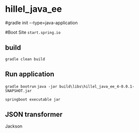 # hillel_java_ee

#gradle init --type=java-application

#Boot
Site `start.spring.io`

## build
 `gradle clean build`

## Run application

`gradle bootrun`
`java -jar build\libs\hillel_java_ee_4-0.0.1-SNAPSHOT.jar`

`springboot executable jar`

## JSON transformer
Jackson
